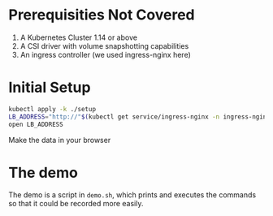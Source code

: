 # Prerequisities Not Covered

1. A Kubernetes Cluster 1.14 or above
1. A CSI driver with volume snapshotting capabilities
1. An ingress controller (we used ingress-nginx here)

# Initial Setup

```bash
kubectl apply -k ./setup
LB_ADDRESS="http://"$(kubectl get service/ingress-nginx -n ingress-nginx -o jsonpath="{.status.loadBalancer.ingress[0].hostname}")
open LB_ADDRESS
```

Make the data in your browser


# The demo

The demo is a script in `demo.sh`, which prints and executes the commands so that it could be recorded more easily.
